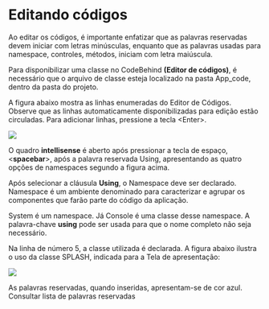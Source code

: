 # Editando códigos

Ao editar os códigos, é importante enfatizar que as palavras reservadas devem iniciar com letras minúsculas, enquanto que as palavras usadas para namespace, controles, métodos, iniciam com letra maiúscula.

Para disponibilizar uma classe no CodeBehind **\(Editor de códigos\)**, é necessário que o arquivo de classe esteja localizado na pasta App\_code, dentro da pasta do projeto.

A figura abaixo mostra as linhas enumeradas do Editor de Códigos. Observe que as linhas automaticamente disponibilizadas para edição estão circuladas. Para adicionar linhas, pressione a tecla &lt;Enter&gt;.

![](http://www.gvinci.com.br/manual/editor-codigos.png)

O quadro **intellisense** é aberto após pressionar a tecla de espaço, &lt;**spacebar**&gt;, após a palavra reservada Using, apresentando as quatro opções de namespaces segundo a figura acima.

Após selecionar a cláusula **Using**, o Namespace deve ser declarado. Namespace é um ambiente denominado para caracterizar e agrupar os componentes que farão parte do código da aplicação.

System é um namespace. Já Console é uma classe desse namespace. A palavra-chave **using** pode ser usada para que o nome completo não seja necessário.

Na linha de número 5, a classe utilizada é declarada. A figura abaixo ilustra o uso da classe SPLASH, indicada para a Tela de apresentação:

![](http://www.gvinci.com.br/manual/codigo-splash.png)

As palavras reservadas, quando inseridas, apresentam-se de cor azul. Consultar lista de palavras reservadas


